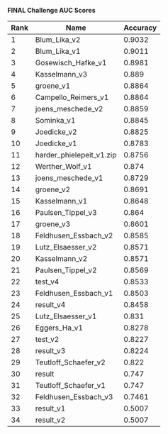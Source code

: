 **FINAL Challenge AUC Scores**


|Rank|Name|Accuracy|
|----|-----|---|
|1|Blum_Lika_v2|0.9032| 
|2|Blum_Lika_v1|0.9011| 
|3|Gosewisch_Hafke_v1|0.8981| 
|4|Kasselmann_v3|0.889| 
|5|groene_v1|0.8864| 
|6|Campello_Reimers_v1|0.8864| 
|7|joens_meschede_v2|0.8859| 
|8|Sominka_v1|0.8845| 
|9|Joedicke_v2|0.8825| 
|10|Joedicke_v1|0.8783| 
|11|harder_phielepeit_v1.zip|0.8756| 
|12|Werther_Wolf_v1|0.874| 
|13|joens_meschede_v1|0.8729| 
|14|groene_v2|0.8691| 
|15|Kasselmann_v1|0.8648| 
|16|Paulsen_Tippel_v3|0.864| 
|17|groene_v3|0.8601| 
|18|Feldhusen_Essbach_v2|0.8585| 
|19|Lutz_Elsaesser_v2|0.8571| 
|20|Kasselmann_v2|0.8571| 
|21|Paulsen_Tippel_v2|0.8569| 
|22|test_v4|0.8533| 
|23|Feldhusen_Essbach_v1|0.8503| 
|24|result_v4|0.8458| 
|25|Lutz_Elsaesser_v1|0.831| 
|26|Eggers_Ha_v1|0.8278| 
|27|test_v2|0.8227| 
|28|result_v3|0.8224| 
|29|Teutloff_Schaefer_v2|0.822| 
|30|result|0.747| 
|31|Teutloff_Schaefer_v1|0.747| 
|32|Feldhusen_Essbach_v3|0.7461| 
|33|result_v1|0.5007| 
|34|result_v2|0.5007| 
